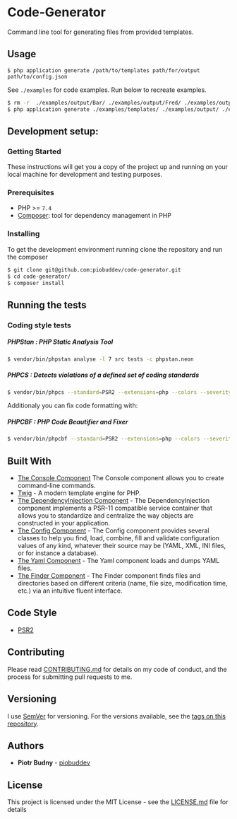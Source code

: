 # Code-Generator

Command line tool for generating files from provided templates.

## Usage

`$ php application generate /path/to/templates path/for/output path/to/config.json`

See `./examples` for code examples.
Run below to recreate examples.
```sh
$ rm -r  ./examples/output/Bar/ ./examples/output/Fred/ ./examples/output/freds/ ./examples/output/Waldo/ ./examples/output/waldos/
$ php application generate ./examples/templates/ ./examples/output/ ./examples/config.json
```

## Development setup:
### Getting Started

These instructions will get you a copy of the project up and running on your local machine for development and testing purposes.

### Prerequisites
* PHP >= `7.4`
* [Composer](https://getcomposer.org/): tool for dependency management in PHP

### Installing

To get the development environment running clone the repository and run the composer

```sh
$ git clone git@github.com:piobuddev/code-generator.git
$ cd code-generator/
$ composer install
```

## Running the tests

### Coding style tests
##### PHPStan : PHP Static Analysis Tool

```sh
$ vendor/bin/phpstan analyse -l 7 src tests -c phpstan.neon
```
##### PHPCS : Detects violations of a defined set of coding standards

```sh
$ vendor/bin/phpcs --standard=PSR2 --extensions=php --colors --severity=1 src
```

Additionaly you can fix code formatting with:
##### PHPCBF : PHP Code Beautifier and Fixer

```sh
$ vendor/bin/phpcbf --standard=PSR2 --extensions=php --colors --severity=1 src
```

## Built With
* [The Console Component](https://symfony.com/doc/current/components/console.html) The Console component allows you to create command-line commands.
* [Twig](https://twig.symfony.com/) - A modern template engine for PHP.
* [The DependencyInjection Component](https://symfony.com/doc/current/components/dependency_injection.html) - The DependencyInjection component implements a PSR-11 compatible service container that allows you to standardize and centralize the way objects are constructed in your application.
* [The Config Component](https://symfony.com/doc/current/components/config.html) - The Config component provides several classes to help you find, load, combine, fill and validate configuration values of any kind, whatever their source may be (YAML, XML, INI files, or for instance a database).
* [The Yaml Component](https://symfony.com/doc/current/components/yaml.html) - The Yaml component loads and dumps YAML files.
* [The Finder Component](https://symfony.com/doc/current/components/finder.html) -  The Finder component finds files and directories based on different criteria (name, file size, modification time, etc.) via an intuitive fluent interface.


## Code Style
* [PSR2](https://www.php-fig.org/psr/psr-2/)


## Contributing

Please read [CONTRIBUTING.md](https://gist.github.com/piobuddev/c04b7341f68da9718907cb593012d746) for details on my code of conduct, and the process for submitting pull requests to me.

## Versioning

I use [SemVer](http://semver.org/) for versioning. For the versions available, see the [tags on this repository](https://github.com/piobuddev/code-generator/tags). 

## Authors

* **Piotr Budny** - [piobuddev](https://github.com/piobuddev)

## License

This project is licensed under the MIT License - see the [LICENSE.md](https://github.com/piobuddev/code-generator/blob/master/LICENSE.md) file for details
